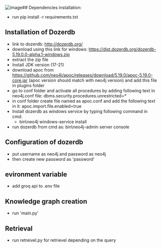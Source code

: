 ![image](https://github.com/CognitiveModel/KG/assets/163852631/6574c470-b8aa-4ae0-9905-2e2158df8f30)## Dependencies installation:

- run pip install -r requirements.txt


## Installation of Dozerdb

- link to dozerdb: http://dozerdb.org/
- download using this link for windows: https://dist.dozerdb.org/dozerdb-5.19.0.0-alpha.1-windows.zip
- extract the zip file
- Install JDK version (17-21)
- download apoc from https://github.com/neo4j/apoc/releases/download/5.19.0/apoc-5.19.0-core.jar (apoc version should match with neo4j version) and add this file in plugins folder
- go to conf folder and activate all procedures by adding following text in neo4j.conf file: dbms.security.procedures.unrestricted=*
- in conf folder create file named as apoc.conf and add the following text in it: apoc.import.file.enabled=true
- Install dozerdb as windows service by typing following command in cmd:
    - bin\neo4j windows-service install
- run dozerdb from cmd as: bin\neo4j-admin server console


## Configuration of dozerdb
- put username as neo4j and password as neo4j
- then create new password as 'password'



## evironment variable

- add groq api to .env file


## Knowledge graph creation

- run 'main.py'


## Retrieval

- run retreivel.py for retrievel depending on the query



